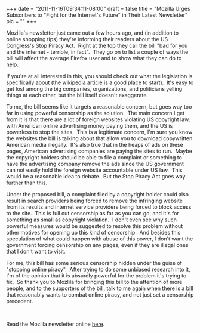 
+++
date = "2011-11-16T09:34:11-08:00"
draft = false
title = "Mozilla Urges Subscribers to \"Fight for the Internet's Future\" in Their Latest Newsletter"
pic = ""
+++

<p>
	Mozilla&#39;s newsletter just came out a few hours ago, and (in addition to online shopping tips) they&#39;re informing their readers about the US Congress&#39;s Stop Piracy Act.&nbsp; Right at the top they call the bill &quot;bad for you and the internet - terrible, in fact&quot;.&nbsp; They go on to list a couple of ways the bill will affect the average Firefox user and to show what they can do to help.</p>
<p>
	If you&#39;re at all interested in this, you should check out what the legislation is specifically about (the <a href="http://en.wikipedia.org/wiki/Stop_Online_Piracy_Act">wikipedia article</a> is a good place to start).&nbsp; It&#39;s easy to get lost among the big companies, organizations, and politicians yelling things at each other, but the bill itself doesn&#39;t exaggerate.</p>
<p>
	To me, the bill seems like it targets a reasonable concern, but goes way too far in using powerful censorship as the solution.&nbsp; The main concern I get from it is that there are a lot of foreign websites violating US copyright law, with American online advertising money paying them, and the US is powerless to stop the sites.&nbsp; This is a legitimate concern, I&#39;m sure you know the websites the bill is talking about that allow you to download copywritten American media illegally.&nbsp; It&#39;s also true that in the heaps of ads on these pages, American advertising companies are paying the sites to run.&nbsp; Maybe the copyright holders should be able to file a complaint or something to have the advertising company remove the ads since the US government can not easily hold the foreign website accountable under US law.&nbsp; This would be a reasonable idea to debate.&nbsp; But the Stop Piracy Act goes way further than this.</p>
<p>
	Under the proposed bill, a complaint filed by a copyright holder could also result in search providers being forced to remove the infringing website from its results and internet service providers being forced to block access to the site.&nbsp; This is full out censorship as far as you can go, and it&#39;s for something as small as copyright violation.&nbsp; I don&#39;t even see why such powerful measures would be suggested to resolve this problem without other motives for opening up this kind of censorship.&nbsp; And besides this speculation of what could happen with abuse of this power, I don&#39;t want the government forcing censorship on any pages, even if they are illegal ones that I don&#39;t want to visit.</p>
<p>
	For me, this bill has some serious censorship hidden under the guise of &quot;stopping online piracy&quot;.&nbsp; After trying to do some unbiased research into it, I&#39;m of the opinion that it is absurdly powerful for the problem it&#39;s trying to fix.&nbsp; So thank you to Mozlila for bringing this bill to the attention of more people, and to the supporters of the bill, talk to me again when there is a bill that reasonably wants to combat online piracy, and not just set a censorship precedent.</p>
<p>
	&nbsp;</p>
<p>
	Read the Mozilla newsletter online <a href="https://awesomeness.mozilla.org/pub/sf/FormLink?_ri_=X0Gzc2X%3DUQpglLjHJlTQTtQyTQ7cmQWHQaSGzeQGQ2Qf7wVXMtX%3DUQpglLjHJlTQTtQyTQ7cmQUBQaSGzeQzgQaQfK5&amp;_ei_=.">here</a>.</p>
